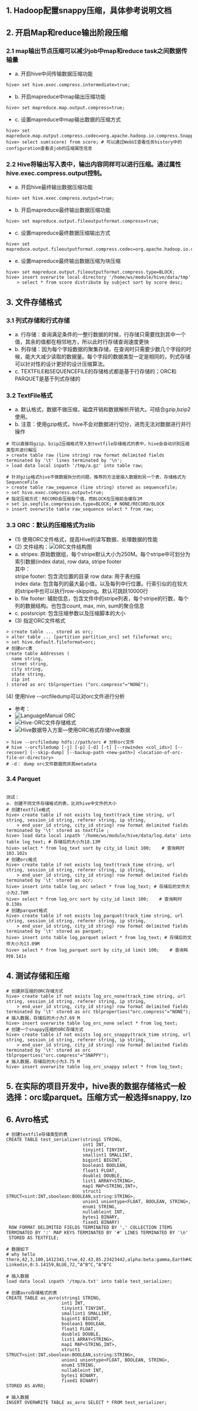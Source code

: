 ## 1. Hadoop配置snappy压缩，具体参考说明文档


## 2. 开启Map和reduce输出阶段压缩
### 2.1 map输出节点压缩可以减少job中map和reduce task之间数据传输量
- a. 开启hive中间传输数据压缩功能
```shell
hive> set hive.exec.compress.intermediate=true;
```
- b. 开启mapreduce中map输出压缩功能
```shell
hive> set mapreduce.map.output.compress=true;
```
- c. 设置mapreduce中map输出数据的压缩方式
```shell
hive> set mapreduce.map.output.compress.codec=org.apache.hadoop.io.compress.SnappyCodec;
hive> select sum(score) from score; # 可以通过WebUI查看任务history中的configuration查看该job的压缩属性信息
```

### 2.2 Hive将输出写入表中，输出内容同样可以进行压缩。通过属性hive.exec.compress.output控制。
- a. 开启hive最终输出数据压缩功能
```shell
hive> set hive.exec.compress.output=true;
```
- b. 开启mapreduce最终输出数据压缩功能
```shell
hive> set mapreduce.output.fileoutputformat.compress=true;
```
- c. 设置mapreduce最终数据压缩输出方式
```shell
hive> set mapreduce.output.fileoutputformat.compress.codec=org.apache.hadoop.io.compress.SnappyCodec;
```
- e. 设置mapreduce最终输出数据压缩为块压缩
```shell
hive> set mapreduce.output.fileoutputformat.compress.type=BLOCK;
hive> insert overwrite local directory '/home/ws/module/hive/data/tmp'
    > select * from score distribute by subject sort by score desc;
```


## 3. 文件存储格式
### 3.1 列式存储和行式存储
- a. 行存储：查询满足条件的一整行数据的时候，行存储只需要找到其中一个值，其余的值都在相邻地方，所以此时行存储查询速度更快
- b. 列存储：因为每个字段数据的聚集存储，在查询时只需要少数几个字段的时候，能大大减少读取的数据量。每个字段的数据类型一定是相同的，列式存储可以针对性的设计更好的设计压缩算法。
- c. TEXTFILE和SEQUENCEFILE的存储格式都是基于行存储的；ORC和PARQUET是基于列式存储的

### 3.2 TextFile格式
- a. 默认格式，数据不做压缩，磁盘开销和数据解析开销大。可结合gzip,bzip2使用。
- b. 注意：使用gzip格式，hive不会对数据进行切分，进而无法对数据进行并行操作
```shell script
# 可以直接将gzip、bzip2压缩格式导入到textfile存储格式的表中，hive会自动识别压缩类型并进行解压
> create table raw (line string) row format delimited fields terminated by '\t' lines terminated by '\n';
> load data local inpath '/tmp/a.gz' into table raw; 

# 针对gzip格式hive不做数据拆分的问题，推荐的方法是插入数据到另一个表，存储格式为SequenceFile
> create table raw_sequence (line string) stored as sequencefile;
> set hive.exec.compress.output=true;
# 指定压缩方式：RECORD会压缩每个值，而BLOCK在压缩前会缓存1M
> set io.seqfile.compression.type=BLOCK; # NONE/RECORD/BLOCK
> insert overwrite table raw_sequence select * from raw;
```

### 3.3 ORC：默认的压缩格式为zlib
- (1) 使用ORC文件格式，提高Hive的读写数据、处理数据的性能
- (2) 文件结构：![ORC文件结构图](../../note/pictures/8.%20OrcFileLayout.png)
- a. stripes: 原始数据组，每个stripe默认大小为250M。每个stripe中可划分为索引数据(index data), row data, stripe footer  
其中：  
  stripe footer: 包含流位置的目录
  row data: 用于表扫描  
  index data: 包含每列的最大最小值，以及每列中行位置。行索引似的在较大的stripe中也可以执行row-skipping。默认可跳跃10000行  
- b. file footer: 辅助信息，包含文件中的stripe列表，每个stripe的行数，每个列的数据结构。也包含count, max, min, sum的聚合信息
- c. postsrcipt: 包含压缩参数以及压缩脚本的大小
- (3) 指定ORC文件格式
```shell script
> create table ... stored as orc;
> alter table ... [partition partition_orc] set fileformat orc;
> set hive.default.fileformat=orc;
# 创建orc表
create table Addresses (
  name string,
  street string,
  city string,
  state string,
  zip int
) stored as orc tblproperties ("orc.compress"="NONE");
```
(4) 使用hive --orcfiledump可以对orc文件进行分析
- 参考：
- ![LanguageManual ORC](https://cwiki.apache.org/confluence/display/Hive/LanguageManual+ORC)
- ![Hive-ORC文件存储格式](https://blog.csdn.net/dabokele/article/details/51813322)
- ![Hive数据导入方案—使用ORC格式存储hive数据](https://blog.csdn.net/javastart/article/details/50992851)
```shell script
> hive --orcfiledump hdfs://path/orc # 分析orc文件
# hive --orcfiledump [-j] [-p] [-d] [-t] [--rowindex <col_ids>] [--recover] [--skip-dump] [--backup-path <new-path>] <location-of-orc-file-or-directory>
# -d： dump orc文件数据而非其metadata
```

### 3.4 Parquet
```shell

测试：
a. 创建不同文件存储格式的表，比对hive中文件的大小
# 创建textfile格式
hive> create table if not exists log_text(track_time string, url string, session_id string, referer string, ip string,
    > end_user_id string, city_id string) row format delimited fields terminated by '\t' stored as textfile ;
hive> load data local inpath '/home/ws/module/hive/data/log.data' into table log_text; # 存储后的大小为18.13M
hive> select * from log_text sort by city_id limit 100;    # 查询耗时103.102s
# 创建orc格式
hive> create table if not exists log_text(track_time string, url string, session_id string, referer string, ip string,
    > end_user_id string, city_id string) row format delimited fields terminated by '\t' stored as ocr;
hive> insert into table log_orc select * from log_text; # 存储后的文件大小为2.78M
hive> select * from log_orc sort by city_id limit 100;    # 查询耗时0.138s
# 创建parquet格式
hive> create table if not exists log_parquet(track_time string, url string, session_id string, referer string, ip string,
    > end_user_id string, city_id string) row format delimited fields terminated by '\t' stored as parquet;
hive> insert into table log_parquet select * from log_text; # 存储后的文件大小为13.09M
hive> select * from log_parquet sort by city_id limit 100;    # 查询耗时0.141s
```

## 4. 测试存储和压缩
```shell
# 创建非压缩的ORC存储方式
hive> create table if not exists log_orc_none(track_time string, url string, session_id string, referer string, ip string,
    > end_user_id string, city_id string) row format delimited fields terminated by '\t' stored as orc tblproperties("orc.compress"="NONE");
# 插入数据，存储后的大小为7.69 M
hive> insert overwrite table log_orc_none select * from log_text;
# 创建一个snappy压缩的ORC存储方式
hive> create table if not exists log_orc_snappy(track_time string, url string, session_id string, referer string, ip string,
    > end_user_id string, city_id string) row format delimited fields terminated by '\t' stored as orc tblproperties("orc.compress"="SNAPPY");
# 插入数据，存储后的大小为3.75 M
hive> insert overwrite table log_orc_snappy select * from log_text;

```

## 5. 在实际的项目开发中，hive表的数据存储格式一般选择：orc或parquet。压缩方式一般选择snappy, lzo

## 6. Avro格式
```shell script
# 创建textfile存储类型的表
CREATE TABLE test_serializer(string1 STRING,
                             int1 INT,
                             tinyint1 TINYINT,
                             smallint1 SMALLINT,
                             bigint1 BIGINT,
                             boolean1 BOOLEAN,
                             float1 FLOAT,
                             double1 DOUBLE,
                             list1 ARRAY<STRING>,
                             map1 MAP<STRING,INT>,
                             struct1 STRUCT<sint:INT,sboolean:BOOLEAN,sstring:STRING>,
                             union1 uniontype<FLOAT, BOOLEAN, STRING>,
                             enum1 STRING,
                             nullableint INT,
                             bytes1 BINARY,
                             fixed1 BINARY)
 ROW FORMAT DELIMITED FIELDS TERMINATED BY ',' COLLECTION ITEMS TERMINATED BY ':' MAP KEYS TERMINATED BY '#' LINES TERMINATED BY '\n'
 STORED AS TEXTFILE;

# 数据如下
# why hello there,42,3,100,1412341,true,42.43,85.23423442,alpha:beta:gamma,Earth#42:Control#86:Bob#31,17:true:Abe Linkedin,0:3.14159,BLUE,72,^A^B^C,^A^B^C

# 插入数据
load data local inpath '/tmp/a.txt' into table test_serializer;

# 创建avro存储格式的表
CREATE TABLE as_avro(string1 STRING,
                     int1 INT,
                     tinyint1 TINYINT,
                     smallint1 SMALLINT,
                     bigint1 BIGINT,
                     boolean1 BOOLEAN,
                     float1 FLOAT,
                     double1 DOUBLE,
                     list1 ARRAY<STRING>,
                     map1 MAP<STRING,INT>,
                     struct1 STRUCT<sint:INT,sboolean:BOOLEAN,sstring:STRING>,
                     union1 uniontype<FLOAT, BOOLEAN, STRING>,
                     enum1 STRING,
                     nullableint INT,
                     bytes1 BINARY,
                     fixed1 BINARY)
STORED AS AVRO;

# 插入数据
INSERT OVERWRITE TABLE as_avro SELECT * FROM test_serializer;
```